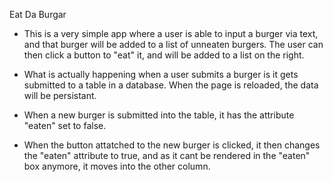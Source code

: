 Eat Da Burgar 
- This is a very simple app where a user is able to input a burger via text, and that burger will be added to a list of unneaten burgers. The user can then click a button to "eat" it, and will be added to a list on the right.

- What is actually happening when a user submits a burger is it gets submitted to a table in a database. When the page is reloaded, the data will be persistant.

- When a new burger is submitted into the table, it has the attribute "eaten" set to false.

- When the button attatched to the new burger is clicked, it then changes the "eaten" attribute to true, and as it cant be rendered in the "eaten" box anymore, it moves into the other column.